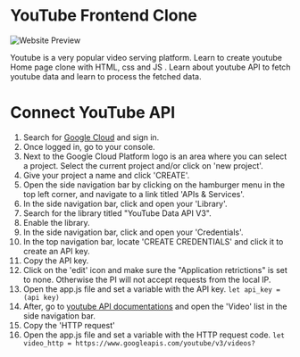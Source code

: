 # YouTube Frontend Clone
![Website Preview](img/Website.png)

Youtube is a very popular video serving platform. Learn to create youtube Home page clone with HTML, css and JS . Learn about youtube API to fetch youtube data and learn to process the fetched data.

# Connect YouTube API
1. Search for [Google Cloud](https://cloud.google.com/) and sign in.
2. Once logged in, go to your console.
3. Next to the Google Cloud Platform logo is an area where you can select a project. Select the current project and/or click on 'new project'.
4. Give your project a name and click 'CREATE'.
5. Open the side navigation bar by clicking on the hamburger menu in the top left corner, and navigate to a link titled 'APIs & Services'.
6. In the side navigation bar, click and open your 'Library'.
7. Search for the library titled "YouTube Data API V3".
8. Enable the library.
9. In the side navigation bar, click and open your 'Credentials'.
10. In the top navigation bar, locate 'CREATE CREDENTIALS' and click it to create an API key.
11. Copy the API key.
12. Click on the 'edit' icon and make sure the "Application retrictions" is set to none. Otherwise the PI will not accept requests from the local IP.
13. Open the app.js file and set a variable with the API key.
`let api_key = (api key)`
14. After, go to [youtube API documentations](https://developers.google.com/youtube/v3/docs/videos/list#request) and open the 'Video' list in the side navigation bar.
15. Copy the 'HTTP request'
16. Open the app.js file and set a variable with the HTTP request code.
`let video_http = https://www.googleapis.com/youtube/v3/videos?`